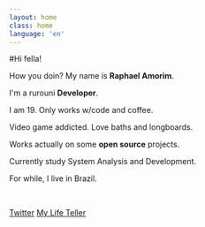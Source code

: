```yaml
---
layout: home
class: home
language: 'en'
---
```


#Hi fella!

How you doin? My name is **Raphael Amorim**.

I'm a rurouni **Developer**.

I am 19. Only works w/code and coffee.

Video game addicted. Love baths and longboards.

Works actually on some **open source** projects.

Currently study System Analysis and Development.

For while, I live in Brazil.

<br>

<a href="http://twitter.com/raphamundi" class="btn blue">Twitter</a>
<a href="{{ site.baseurl }}about" class="btn red">My Life Teller</a>
